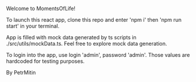 Welcome to MomentsOfLife!

To launch this react app, clone this repo and enter 'npm i' then 'npm run start' in your terminal.

App is filled with mock data generated by ts scripts in ./src/utils/mockData.ts. Feel free to explore mock data generation.

To login into the app, use login 'admin', password 'admin'. Those values are hardcoded for testing purposes.

By PetrMitin